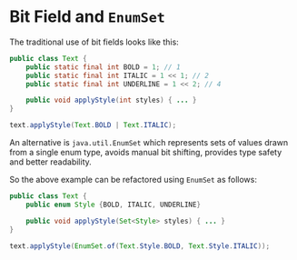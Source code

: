 # Bit Field and `EnumSet`

The traditional use of bit fields looks like this:

```java
public class Text {
    public static final int BOLD = 1; // 1
    public static final int ITALIC = 1 << 1; // 2
    public static final int UNDERLINE = 1 << 2; // 4

    public void applyStyle(int styles) { ... }
}

text.applyStyle(Text.BOLD | Text.ITALIC);
```

An alternative is `java.util.EnumSet` which represents sets of values drawn from a single enum type, avoids manual bit shifting, provides type safety and better readability.

So the above example can be refactored using `EnumSet` as follows:

```java
public class Text {
    public enum Style {BOLD, ITALIC, UNDERLINE}

    public void applyStyle(Set<Style> styles) { ... }
}

text.applyStyle(EnumSet.of(Text.Style.BOLD, Text.Style.ITALIC));
```
